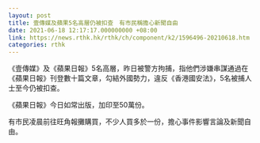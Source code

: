 ```yaml
---
layout: post
title: 壹傳媒及蘋果5名高層仍被扣查　有市民稱擔心新聞自由
date: 2021-06-18 12:17:17.000000000 +08:00
link: https://news.rthk.hk/rthk/ch/component/k2/1596496-20210618.htm
categories: rthk
---
```


《壹傳媒》及《蘋果日報》5名高層，昨日被警方拘捕，指他們涉嫌串謀通過在《蘋果日報》刊登數十篇文章，勾結外國勢力，違反《香港國安法》，5名被捕人士至今仍被扣查。

《蘋果日報》今日如常出版，加印至50萬份。

有市民凌晨前往旺角報攤購買，不少人買多於一份，擔心事件影響言論及新聞自由。
